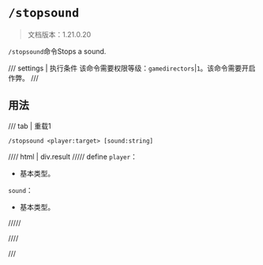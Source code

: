 # `/stopsound`

> 文档版本：1.21.0.20

`/stopsound`命令Stops a sound.

/// settings | 执行条件
该命令需要权限等级：`gamedirectors`|`1`。该命令需要开启作弊。
///

## 用法

/// tab | 重载1
```mcfunction
/stopsound <player:target> [sound:string]
```

//// html | div.result
///// define
`player`：<!-- md:samp target -->

- 基本类型。

`sound`：<!-- md:samp string -->

- 基本类型。


/////

////

///
